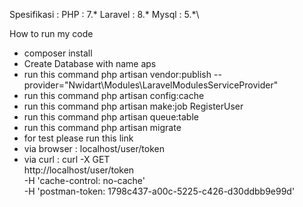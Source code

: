Spesifikasi : 
  PHP : 7.*
  Laravel : 8.*
  Mysql : 5.*\
  
How to run my code 
 - composer install
 - Create Database with name aps
 - run this command php artisan vendor:publish --provider="Nwidart\Modules\LaravelModulesServiceProvider"
 - run this command php artisan config:cache
 - run this command php artisan make:job RegisterUser
 - run this command php artisan queue:table
 - run this command php artisan migrate
 - for test please run this link 
 - via browser :  localhost/user/token
 - via curl : curl -X GET \
  http://localhost/user/token \
  -H 'cache-control: no-cache' \
  -H 'postman-token: 1798c437-a00c-5225-c426-d30ddbb9e99d'
